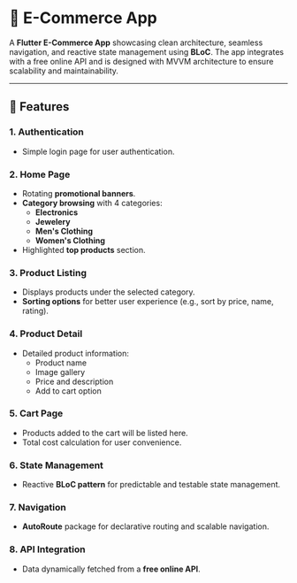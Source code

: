 # 🛒 E-Commerce App

A **Flutter E-Commerce App** showcasing clean architecture, seamless navigation, and reactive state management using **BLoC**. The app integrates with a free online API and is designed with MVVM architecture to ensure scalability and maintainability.

---

## 🚀 Features

### 1. Authentication
- Simple login page for user authentication.

### 2. Home Page
- Rotating **promotional banners**.
- **Category browsing** with 4 categories:
    - **Electronics**
    - **Jewelery**
    - **Men's Clothing**
    - **Women's Clothing**
- Highlighted **top products** section.

### 3. Product Listing
- Displays products under the selected category.
- **Sorting options** for better user experience (e.g., sort by price, name, rating).

### 4. Product Detail
- Detailed product information:
    - Product name
    - Image gallery
    - Price and description
    - Add to cart option

### 5. Cart Page 
- Products added to the cart will be listed here.
- Total cost calculation for user convenience.

### 6. State Management
- Reactive **BLoC pattern** for predictable and testable state management.

### 7. Navigation
- **AutoRoute** package for declarative routing and scalable navigation.

### 8. API Integration
- Data dynamically fetched from a **free online API**.
